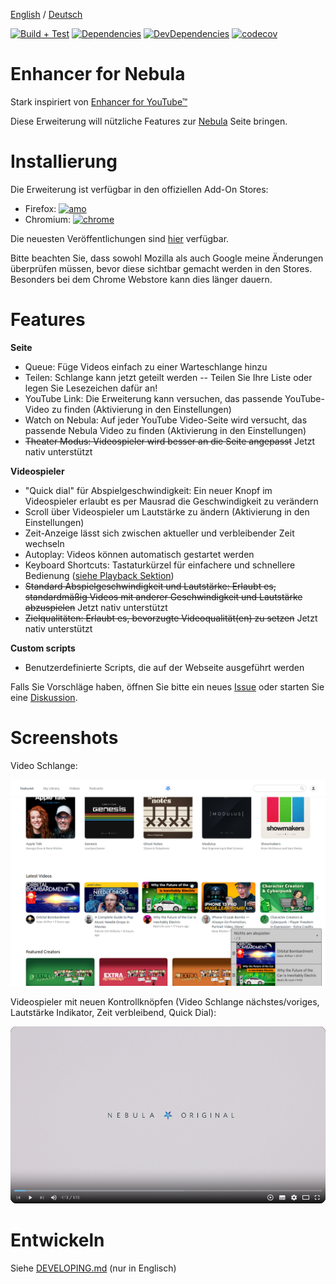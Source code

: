 <!-- LTeX: language=de-DE -->

[English](README.md) / [Deutsch](README.DE.md)

[![Build + Test](https://badgen.net/github/checks/cpiber/NebulaEnhance/?label=build)](https://github.com/cpiber/NebulaEnhance/actions/)
[![Dependencies](https://badgen.net/david/dep/cpiber/NebulaEnhance/)](https://david-dm.org/cpiber/NebulaEnhance)
[![DevDependencies](https://badgen.net/david/dev/cpiber/NebulaEnhance/)](https://david-dm.org/cpiber/NebulaEnhance?type=dev)
[![codecov](https://badgen.net/codecov/c/github/cpiber/NebulaEnhance)](https://codecov.io/gh/cpiber/NebulaEnhance)


# Enhancer for Nebula

Stark inspiriert von [Enhancer for YouTube&trade;](https://www.mrfdev.com/enhancer-for-youtube)

Diese Erweiterung will nützliche Features zur [Nebula](https://nebula.app) Seite bringen.


# Installierung

Die Erweiterung ist verfügbar in den offiziellen Add-On Stores:

- Firefox: [![amo](https://badgen.net/amo/v/enhancer-for-nebula)](https://addons.mozilla.org/de-DE/firefox/addon/enhancer-for-nebula/) 
- Chromium: [![chrome](https://badgen.net/chrome-web-store/v/niaholaehmipmbpoagjmdlocnhakeonl)](https://chrome.google.com/webstore/detail/enhancer-for-nebula/niaholaehmipmbpoagjmdlocnhakeonl?hl=de)

Die neuesten Veröffentlichungen sind [hier](https://github.com/cpiber/NebulaEnhance/releases) verfügbar.

Bitte beachten Sie, dass sowohl Mozilla als auch Google meine Änderungen überprüfen müssen, bevor diese sichtbar gemacht werden in den Stores. Besonders bei dem Chrome Webstore kann dies länger dauern.


# Features

**Seite**
- Queue: Füge Videos einfach zu einer Warteschlange hinzu
- Teilen: Schlange kann jetzt geteilt werden -- Teilen Sie Ihre Liste oder legen Sie Lesezeichen dafür an!
- YouTube Link: Die Erweiterung kann versuchen, das passende YouTube-Video zu finden (Aktivierung in den Einstellungen)
- Watch on Nebula: Auf jeder YouTube Video-Seite wird versucht, das passende Nebula Video zu finden (Aktivierung in den Einstellungen)
- ~~Theater Modus: Videospieler wird besser an die Seite angepasst~~ Jetzt nativ unterstützt

**Videospieler**
- "Quick dial" für Abspielgeschwindigkeit: Ein neuer Knopf im Videospieler erlaubt es per Mausrad die Geschwindigkeit zu verändern
- Scroll über Videospieler um Lautstärke zu ändern (Aktivierung in den Einstellungen)
- Zeit-Anzeige lässt sich zwischen aktueller und verbleibender Zeit wechseln
- Autoplay: Videos können automatisch gestartet werden
- Keyboard Shortcuts: Tastaturkürzel für einfachere und schnellere Bedienung ([siehe Playback Sektion](https://www.mrfdev.com/youtube-keyboard-shortcuts))
- ~~Standard Abspielgeschwindigkeit und Lautstärke: Erlaubt es, standardmäßig Videos mit anderer Geschwindigkeit und Lautstärke abzuspielen~~ Jetzt nativ unterstützt
- ~~Zielqualitäten: Erlaubt es, bevorzugte Videoqualität(en) zu setzen~~ Jetzt nativ unterstützt

**Custom scripts**
- Benutzerdefinierte Scripts, die auf der Webseite ausgeführt werden

Falls Sie Vorschläge haben, öffnen Sie bitte ein neues [Issue](https://github.com/cpiber/NebulaEnhance/issues) oder starten Sie eine [Diskussion](https://github.com/cpiber/NebulaEnhance/discussions/new).


# Screenshots

Video Schlange:

![Queue / Video Warteschlange.](static/Screenshot3_de.png)

Videospieler mit neuen Kontrollknöpfen (Video Schlange nächstes/voriges, Lautstärke Indikator, Zeit verbleibend, Quick Dial):

![Videospieler mit Kontrollknöpfen.](static/Screenshot1.png)


# Entwickeln

Siehe [DEVELOPING.md](DEVELOPING.md) (nur in Englisch)